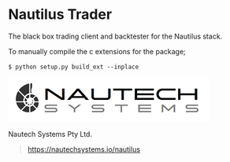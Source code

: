 # Nautilus Trader
The black box trading client and backtester for the Nautilus stack.

To manually compile the c extensions for the package;

    $ python setup.py build_ext --inplace

![Alt text](documentation/nautechsystems_logo_small.png?raw=true "logo")

Nautech Systems Pty Ltd.

> https://nautechsystems.io/nautilus
